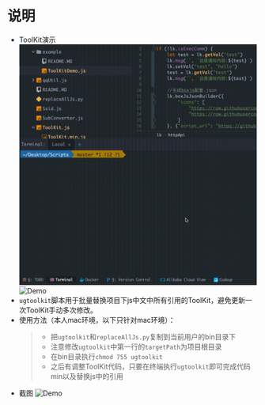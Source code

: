 # 说明
- ToolKit演示
![Demo](https://github.com/lowking/Scripts/blob/master/doc/pic/toolkitdemo-show.gif)
![Demo](https://github.com/lowking/Scripts/blob/master/doc/pic/toolkitdemo-show-phone.gif)
- ```ugtoolkit```脚本用于批量替换项目下js中文中所有引用的ToolKit，避免更新一次ToolKit手动多次修改。
- 使用方法（本人mac环境，以下只针对mac环境）：  
  > - 把```ugtoolkit```和```replaceAllJs.py```复制到当前用户的bin目录下
  > - 注意修改```ugtoolkit```中第一行的```targetPath```为项目根目录
  > - 在bin目录执行```chmod 755 ugtoolkit```
  > - 之后有调整ToolKit代码，只要在终端执行```ugtoolkit```即可完成代码min以及替换js中的引用
- 截图
![Demo](https://github.com/lowking/Scripts/blob/master/doc/pic/ugtoolkit.jpg)